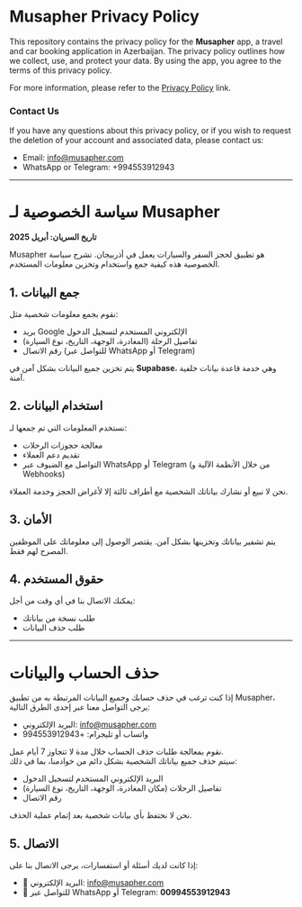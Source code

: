 # Musapher Privacy Policy

This repository contains the privacy policy for the **Musapher** app, a travel and car booking application in Azerbaijan. The privacy policy outlines how we collect, use, and protect your data. By using the app, you agree to the terms of this privacy policy.

For more information, please refer to the [Privacy Policy](https://username.github.io/musapher-privacy-policy/) link.

### Contact Us

If you have any questions about this privacy policy, or if you wish to request the deletion of your account and associated data, please contact us:

- Email: [info@musapher.com](mailto:info@musapher.com)
- WhatsApp or Telegram: +994553912943

---

# سياسة الخصوصية لـ Musapher

**تاريخ السريان: أبريل 2025**

Musapher هو تطبيق لحجز السفر والسيارات يعمل في أذربيجان. تشرح سياسة الخصوصية هذه كيفية جمع واستخدام وتخزين معلومات المستخدم.

## 1. جمع البيانات
نقوم بجمع معلومات شخصية مثل:

- بريد Google الإلكتروني المستخدم لتسجيل الدخول
- تفاصيل الرحلة (المغادرة، الوجهة، التاريخ، نوع السيارة)
- رقم الاتصال (للتواصل عبر WhatsApp أو Telegram)

يتم تخزين جميع البيانات بشكل آمن في **Supabase**، وهي خدمة قاعدة بيانات خلفية آمنة.

## 2. استخدام البيانات
نستخدم المعلومات التي تم جمعها لـ:

- معالجة حجوزات الرحلات
- تقديم دعم العملاء
- التواصل مع الضيوف عبر WhatsApp أو Telegram (من خلال الأنظمة الآلية و Webhooks)

نحن لا نبيع أو نشارك بياناتك الشخصية مع أطراف ثالثة إلا لأغراض الحجز وخدمة العملاء.

## 3. الأمان
يتم تشفير بياناتك وتخزينها بشكل آمن. يقتصر الوصول إلى معلوماتك على الموظفين المصرح لهم فقط.

## 4. حقوق المستخدم
يمكنك الاتصال بنا في أي وقت من أجل:

- طلب نسخة من بياناتك
- طلب حذف البيانات
---

# حذف الحساب والبيانات

إذا كنت ترغب في حذف حسابك وجميع البيانات المرتبطة به من تطبيق Musapher، يرجى التواصل معنا عبر إحدى الطرق التالية:

- البريد الإلكتروني: [info@musapher.com](mailto:info@musapher.com)
- واتساب أو تليجرام: +994553912943

نقوم بمعالجة طلبات حذف الحساب خلال مدة لا تتجاوز 7 أيام عمل.  
سيتم حذف جميع بياناتك الشخصية بشكل دائم من خوادمنا، بما في ذلك:

- البريد الإلكتروني المستخدم لتسجيل الدخول
- تفاصيل الرحلات (مكان المغادرة، الوجهة، التاريخ، نوع السيارة)
- رقم الاتصال

نحن لا نحتفظ بأي بيانات شخصية بعد إتمام عملية الحذف.

## 5. الاتصال
إذا كانت لديك أسئلة أو استفسارات، يرجى الاتصال بنا على:

- 📧 البريد الإلكتروني: [info@musapher.com](mailto:info@musapher.com)
- 📱 للتواصل عبر WhatsApp أو Telegram: **00994553912943**
